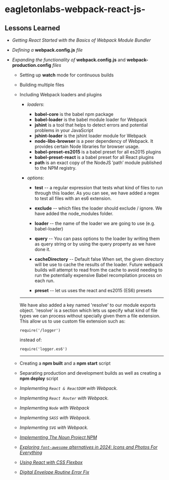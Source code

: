 # eagletonlabs-webpack-react-js-

## Lessons Learned

- _Getting React Started with the Basics of Webpack Module Bundler_

- _Defining a_ **webpack.config.js** _file_

- _Expanding the functionality of_ **webpack.config.js** and **webpack-production.config** _files_

  - Setting up **watch** mode for continuous builds

  - Building multiple files

  - Including Webpack loaders and plugins

    - _loaders_:

      - **babel-core** is the babel npm package
      - **babel-loader** is the babel module loader for Webpack
      - **jshint** is a tool that helps to detect errors and potential problems in your JavaScript
      - **jshint-loader** is the jshint loader module for Webpack
      - **node-libs-browser** is a peer dependency of Webpack. It provides certain Node libraries for browser usage.
      - **babel-preset-es2015** is a babel preset for all es2015 plugins
      - **babel-preset-react** is a babel preset for all React plugins
      - **path** is an exact copy of the NodeJS ’path’ module published to the NPM registry.

    - _options_:

      - **test** -- a regular expression that tests what kind of files to run through this loader.
        As you can see, we have added a regex to test all files with an es6 extension.

      - **exclude** -- which files the loader should exclude / ignore.
        We have added the node_modules folder.

      - **loader** -- the name of the loader we are going to use (e.g. babel-loader)

      - **query** --
        You can pass options to the loader by writing them as query string or by using the query property as we have done it.

      - **cacheDirectory** -- Default false
        When set, the given directory will be use to cache the results of the loader.
        Future webpack builds will attempt to read from the cache to avoid needing to run the potentially expensive Babel recompilation process on each run.

      - **preset** -- let us uses the react and es2015 (ES6) presets

    ***

    We have also added a key named 'resolve' to our module exports object.
    'resolve' is a section which lets us specify what kind of file types we can process without specially given them a file extension.
    This allow us to use custom file extension such as:

    ```
    require('/logger')
    ```

    instead of:

    ```
    require('logger.es6')
    ```

    ***

  - Creating a **npm built** and a **npm start** script

  - Separating production and development builds as well as creating a **npm deploy** script

  - _Implementing `React & ReactDOM` with Webpack._
  - _Implementing `React Router` with Webpack._
  - _Implementing `Node` with Webpack_
  - _Implementing `SASS` with Webpack._
  - _Implementing `SVG` with Webpack._

  - [_Implementing The Noun Project NPM_](https://www.npmjs.com/package/the-noun-project)
  - [_Exploring `font-awesome` alternatives in 2024: Icons and Photos For Everything_](https://thenounproject.com/)
  - [_Using React with CSS Flexbox_](https://css-tricks.com/snippets/css/a-guide-to-flexbox/)
  - [_Digital Envelope Routine Error Fix_](https://paulyu.dev/article/fixing-node-digital-envelope-routines-error/)
